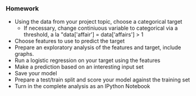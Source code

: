 ### Homework
* Using the data from your project topic, choose a categorical target
  * If necessary, change continiuous variable to categorical via a threshold, a la "data['affair'] = data['affairs'] > 1
* Choose features to use to predict the target
* Prepare an exploratory analysis of the features and target, include graphs.
* Run a logistic regression on your target using the features
* Make a prediction based on an interesting input set  
* Save your model
* Prepare a test/train split and score your model against the training set
* Turn in the complete analysis as an IPython Notebook	
